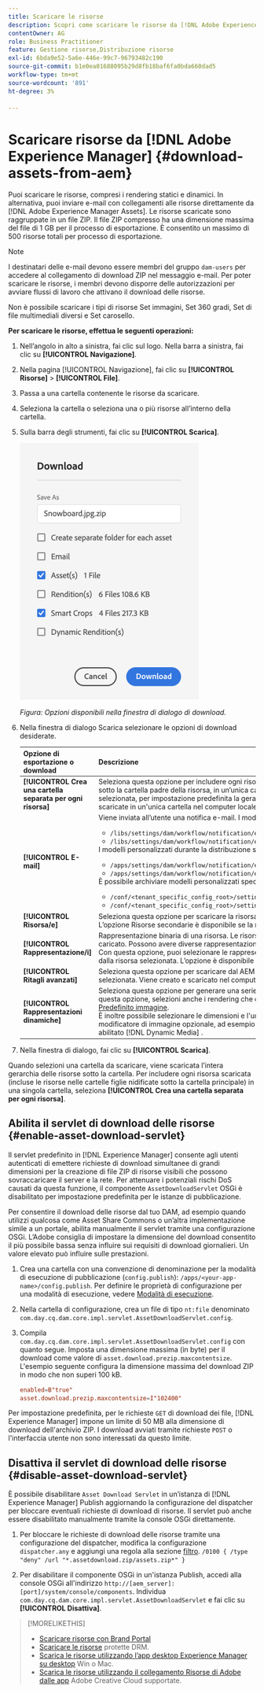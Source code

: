 ```yaml
---
title: Scaricare le risorse
description: Scopri come scaricare le risorse da [!DNL Adobe Experience Manager] e abilitare o disabilitare la funzionalità di download.
contentOwner: AG
role: Business Practitioner
feature: Gestione risorse,Distribuzione risorse
exl-id: 6bda9e52-5a6e-446e-99c7-96793482c190
source-git-commit: b1e0ea01688095b29d8fb18baf6fa0bda660dad5
workflow-type: tm+mt
source-wordcount: '891'
ht-degree: 3%

---
```


# Scaricare risorse da [!DNL Adobe Experience Manager] {#download-assets-from-aem}

Puoi scaricare le risorse, compresi i rendering statici e dinamici. In alternativa, puoi inviare e-mail con collegamenti alle risorse direttamente da [!DNL Adobe Experience Manager Assets]. Le risorse scaricate sono raggruppate in un file ZIP. Il file ZIP compresso ha una dimensione massima del file di 1 GB per il processo di esportazione. È consentito un massimo di 500 risorse totali per processo di esportazione.

>[!NOTE]
>
>I destinatari delle e-mail devono essere membri del gruppo `dam-users` per accedere al collegamento di download ZIP nel messaggio e-mail. Per poter scaricare le risorse, i membri devono disporre delle autorizzazioni per avviare flussi di lavoro che attivano il download delle risorse.

Non è possibile scaricare i tipi di risorse Set immagini, Set 360 gradi, Set di file multimediali diversi e Set carosello.

**Per scaricare le risorse, effettua le seguenti operazioni:**

1. Nell’angolo in alto a sinistra, fai clic sul logo. Nella barra a sinistra, fai clic su **[!UICONTROL Navigazione]**.
1. Nella pagina [!UICONTROL Navigazione], fai clic su **[!UICONTROL Risorse]** > **[!UICONTROL File]**.
1. Passa a una cartella contenente le risorse da scaricare.
1. Seleziona la cartella o seleziona una o più risorse all’interno della cartella.
1. Sulla barra degli strumenti, fai clic su **[!UICONTROL Scarica]**.

   ![Opzioni disponibili durante il download delle risorse da Experience Manager Assets](/help/assets/assets/asset-download1.png)

   *Figura: Opzioni disponibili nella finestra di dialogo di download.*

1. Nella finestra di dialogo Scarica selezionare le opzioni di download desiderate.

   | Opzione di esportazione o download | Descrizione |
   |---|---|
   | **[!UICONTROL Crea una cartella separata per ogni risorsa]** | Seleziona questa opzione per includere ogni risorsa scaricata, incluse le risorse in cartelle secondarie nidificate sotto la cartella padre della risorsa, in un’unica cartella sul computer locale. Quando questa opzione non è selezionata, per impostazione predefinita la gerarchia delle cartelle viene ignorata e tutte le risorse vengono scaricate in un&#39;unica cartella nel computer locale. |
   | **[!UICONTROL E-mail]** | Viene inviata all’utente una notifica e-mail. I modelli e-mail standard sono disponibili nelle seguenti posizioni:<ul><li>`/libs/settings/dam/workflow/notification/email/downloadasset`.</li><li>`/libs/settings/dam/workflow/notification/email/transientworkflowcompleted`.</li></ul> I modelli personalizzati durante la distribuzione sono disponibili nelle seguenti posizioni: <ul><li>`/apps/settings/dam/workflow/notification/email/downloadasset`.</li><li>`/apps/settings/dam/workflow/notification/email/transientworkflowcompleted`.</li></ul>È possibile archiviare modelli personalizzati specifici per il tenant nelle seguenti posizioni:<ul><li>`/conf/<tenant_specific_config_root>/settings/dam/workflow/notification/email/downloadasset`.</li><li>`/conf/<tenant_specific_config_root>/settings/dam/workflow/notification/email/transientworkflowcompleted`.</li></ul> |
   | **[!UICONTROL Risorsa/e]** | Seleziona questa opzione per scaricare la risorsa nel modulo originale senza rendering.<br>L’opzione Risorse secondarie è disponibile se la risorsa originale include risorse secondarie. |
   | **[!UICONTROL Rappresentazione/i]** | Rappresentazione binaria di una risorsa. Le risorse hanno una rappresentazione principale, ossia quella del file caricato. Possono avere diverse rappresentazioni. <br> Con questa opzione, puoi selezionare le rappresentazioni da scaricare. Le rappresentazioni disponibili dipendono dalla risorsa selezionata. L’opzione è disponibile se la risorsa dispone di rendering. |
   | **[!UICONTROL Ritagli avanzati]** | Seleziona questa opzione per scaricare dal AEM tutte le rappresentazioni di ritaglio avanzato della risorsa selezionata. Viene creato e scaricato nel computer locale un file zip con le rappresentazioni di ritaglio avanzato. |
   | **[!UICONTROL Rappresentazioni dinamiche]** | Seleziona questa opzione per generare una serie di rappresentazioni alternative in tempo reale. Quando selezioni questa opzione, selezioni anche i rendering che desideri creare in modo dinamico selezionando dall&#39;elenco [Predefinito immagine](image-presets.md). <br>È inoltre possibile selezionare le dimensioni e l&#39;unità di misura, il formato, lo spazio colore, la risoluzione e qualsiasi modificatore di immagine opzionale, ad esempio l&#39;inversione dell&#39;immagine. L’opzione è disponibile solo se è stato abilitato [!DNL Dynamic Media] . |

1. Nella finestra di dialogo, fai clic su **[!UICONTROL Scarica]**.

Quando selezioni una cartella da scaricare, viene scaricata l’intera gerarchia delle risorse sotto la cartella. Per includere ogni risorsa scaricata (incluse le risorse nelle cartelle figlie nidificate sotto la cartella principale) in una singola cartella, seleziona **[!UICONTROL Crea una cartella separata per ogni risorsa]**.

## Abilita il servlet di download delle risorse {#enable-asset-download-servlet}

Il servlet predefinito in [!DNL Experience Manager] consente agli utenti autenticati di emettere richieste di download simultanee di grandi dimensioni per la creazione di file ZIP di risorse visibili che possono sovraccaricare il server e la rete. Per attenuare i potenziali rischi DoS causati da questa funzione, il componente `AssetDownloadServlet` OSGi è disabilitato per impostazione predefinita per le istanze di pubblicazione.

Per consentire il download delle risorse dal tuo DAM, ad esempio quando utilizzi qualcosa come Asset Share Commons o un’altra implementazione simile a un portale, abilita manualmente il servlet tramite una configurazione OSGi. L’Adobe consiglia di impostare la dimensione del download consentito il più possibile bassa senza influire sui requisiti di download giornalieri. Un valore elevato può influire sulle prestazioni.

1. Crea una cartella con una convenzione di denominazione per la modalità di esecuzione di pubblicazione (`config.publish`): `/apps/<your-app-name>/config.publish`. Per definire le proprietà di configurazione per una modalità di esecuzione, vedere [Modalità di esecuzione](/help/sites-deploying/configure-runmodes.md#defining-configuration-properties-for-a-run-mode).
1. Nella cartella di configurazione, crea un file di tipo `nt:file` denominato `com.day.cq.dam.core.impl.servlet.AssetDownloadServlet.config`.
1. Compila `com.day.cq.dam.core.impl.servlet.AssetDownloadServlet.config` con quanto segue. Imposta una dimensione massima (in byte) per il download come valore di `asset.download.prezip.maxcontentsize`. L&#39;esempio seguente configura la dimensione massima del download ZIP in modo che non superi 100 kB.

   ```conf
   enabled=B"true"
   asset.download.prezip.maxcontentsize=I"102400"
   ```

Per impostazione predefinita, per le richieste `GET` di download dei file, [!DNL Experience Manager] impone un limite di 50 MB alla dimensione di download dell&#39;archivio ZIP. I download avviati tramite richieste `POST` o l&#39;interfaccia utente non sono interessati da questo limite.

## Disattiva il servlet di download delle risorse {#disable-asset-download-servlet}

È possibile disabilitare `Asset Download Servlet` in un’istanza di [!DNL Experience Manager] Publish aggiornando la configurazione del dispatcher per bloccare eventuali richieste di download di risorse. Il servlet può anche essere disabilitato manualmente tramite la console OSGi direttamente.

1. Per bloccare le richieste di download delle risorse tramite una configurazione del dispatcher, modifica la configurazione `dispatcher.any` e aggiungi una regola alla sezione [filtro](https://experienceleague.adobe.com/docs/experience-manager-dispatcher/using/configuring/dispatcher-configuration.html#defining-a-filter). `/0100 { /type "deny" /url "*.assetdownload.zip/assets.zip*" }`

1. Per disabilitare il componente OSGi in un&#39;istanza Publish, accedi alla console OSGi all&#39;indirizzo `http://[aem_server]:[port]/system/console/components`. Individua `com.day.cq.dam.core.impl.servlet.AssetDownloadServlet` e fai clic su **[!UICONTROL Disattiva]**.

>[!MORELIKETHIS]
>
>* [Scaricare risorse con Brand Portal](https://experienceleague.adobe.com/docs/experience-manager-brand-portal/using/download/brand-portal-download-assets.html)
>* [Scaricare le risorse](drm.md) protette DRM.
>* [Scarica le risorse utilizzando l’app desktop Experience Manager su desktop](https://experienceleague.adobe.com/docs/experience-manager-desktop-app/using/using.html#download-assets) Win o Mac.
>* [Scarica le risorse utilizzando il collegamento Risorse di Adobe dalle app](https://helpx.adobe.com/it/enterprise/using/manage-assets-using-adobe-asset-link.html) Adobe Creative Cloud supportate.

